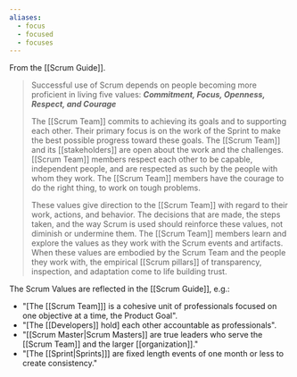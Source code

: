 ```yaml
---
aliases:
  - focus
  - focused
  - focuses
---
```

From the [[Scrum Guide]].
> Successful use of Scrum depends on people becoming more proficient in living five values:
> **_Commitment, Focus, Openness, Respect, and Courage_**
> 
> The [[Scrum Team]] commits to achieving its goals and to supporting each other. Their primary focus is on the work of the Sprint to make the best possible progress toward these goals. The [[Scrum Team]] and its [[stakeholders]] are open about the work and the challenges. [[Scrum Team]] members respect each other to be capable, independent people, and are respected as such by the people with whom they work. The [[Scrum Team]] members have the courage to do the right thing, to work on tough problems.
> 
> These values give direction to the [[Scrum Team]] with regard to their work, actions, and behavior. The decisions that are made, the steps taken, and the way Scrum is used should reinforce these values, not diminish or undermine them. The [[Scrum Team]] members learn and explore the values as they work with the Scrum events and artifacts. When these values are embodied by the Scrum Team and the people they work with, the empirical [[Scrum pillars]] of transparency, inspection, and adaptation come to life building trust.

The Scrum Values are reflected in the [[Scrum Guide]], e.g.:
- "\[The [[Scrum Team]]\] is a cohesive unit of professionals focused on one objective at a time, the Product Goal".
- "\[The [[Developers]] hold\] each other accountable as professionals".
- "[[Scrum Master|Scrum Masters]] are true leaders who serve the [[Scrum Team]] and the larger [[organization]]."
- "\[The [[Sprint|Sprints]]] are fixed length events of one month or less to create consistency."
